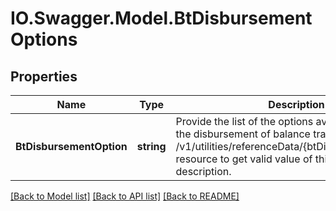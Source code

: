 # IO.Swagger.Model.BtDisbursementOptions
## Properties

Name | Type | Description | Notes
------------ | ------------- | ------------- | -------------
**BtDisbursementOption** | **string** | Provide the list of the options available to receive the disbursement of balance transfer. Please use /v1/utilities/referenceData/{btDisbursementOption} resource to get valid value of this field with description. | 

[[Back to Model list]](../README.md#documentation-for-models) [[Back to API list]](../README.md#documentation-for-api-endpoints) [[Back to README]](../README.md)

